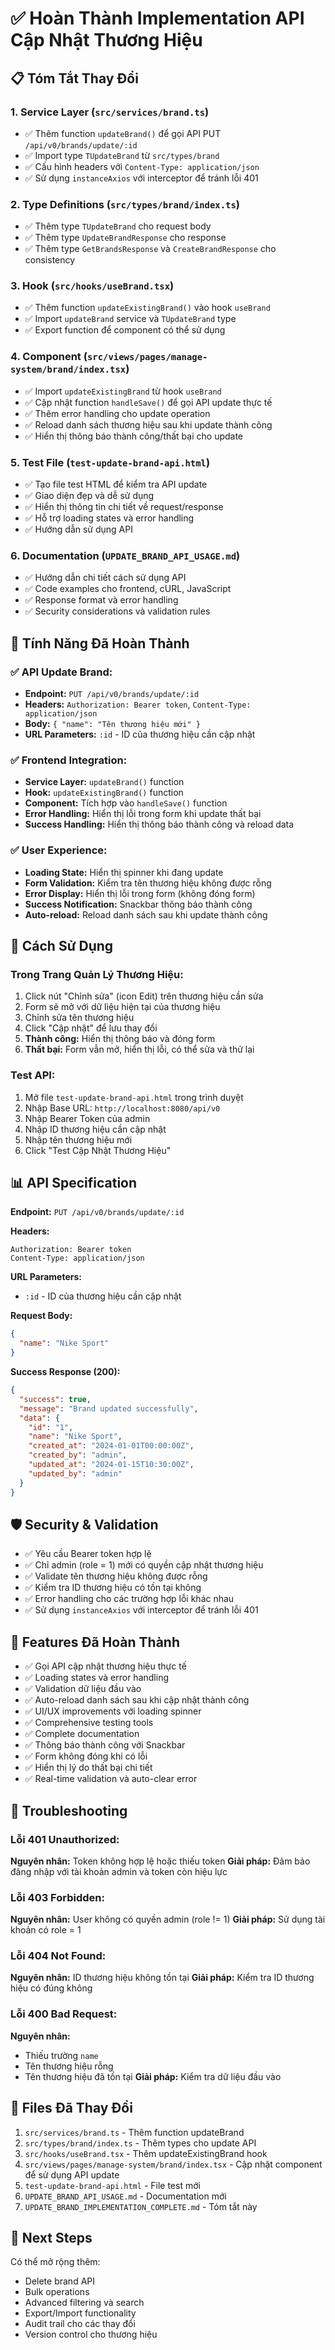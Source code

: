 # ✅ Hoàn Thành Implementation API Cập Nhật Thương Hiệu

## 📋 Tóm Tắt Thay Đổi

### 1. Service Layer (`src/services/brand.ts`)
- ✅ Thêm function `updateBrand()` để gọi API PUT `/api/v0/brands/update/:id`
- ✅ Import type `TUpdateBrand` từ `src/types/brand`
- ✅ Cấu hình headers với `Content-Type: application/json`
- ✅ Sử dụng `instanceAxios` với interceptor để tránh lỗi 401

### 2. Type Definitions (`src/types/brand/index.ts`)
- ✅ Thêm type `TUpdateBrand` cho request body
- ✅ Thêm type `UpdateBrandResponse` cho response
- ✅ Thêm type `GetBrandsResponse` và `CreateBrandResponse` cho consistency

### 3. Hook (`src/hooks/useBrand.tsx`)
- ✅ Thêm function `updateExistingBrand()` vào hook `useBrand`
- ✅ Import `updateBrand` service và `TUpdateBrand` type
- ✅ Export function để component có thể sử dụng

### 4. Component (`src/views/pages/manage-system/brand/index.tsx`)
- ✅ Import `updateExistingBrand` từ hook `useBrand`
- ✅ Cập nhật function `handleSave()` để gọi API update thực tế
- ✅ Thêm error handling cho update operation
- ✅ Reload danh sách thương hiệu sau khi update thành công
- ✅ Hiển thị thông báo thành công/thất bại cho update

### 5. Test File (`test-update-brand-api.html`)
- ✅ Tạo file test HTML để kiểm tra API update
- ✅ Giao diện đẹp và dễ sử dụng
- ✅ Hiển thị thông tin chi tiết về request/response
- ✅ Hỗ trợ loading states và error handling
- ✅ Hướng dẫn sử dụng API

### 6. Documentation (`UPDATE_BRAND_API_USAGE.md`)
- ✅ Hướng dẫn chi tiết cách sử dụng API
- ✅ Code examples cho frontend, cURL, JavaScript
- ✅ Response format và error handling
- ✅ Security considerations và validation rules

## 🎯 Tính Năng Đã Hoàn Thành

### ✅ API Update Brand:
- **Endpoint:** `PUT /api/v0/brands/update/:id`
- **Headers:** `Authorization: Bearer token`, `Content-Type: application/json`
- **Body:** `{ "name": "Tên thương hiệu mới" }`
- **URL Parameters:** `:id` - ID của thương hiệu cần cập nhật

### ✅ Frontend Integration:
- **Service Layer:** `updateBrand()` function
- **Hook:** `updateExistingBrand()` function
- **Component:** Tích hợp vào `handleSave()` function
- **Error Handling:** Hiển thị lỗi trong form khi update thất bại
- **Success Handling:** Hiển thị thông báo thành công và reload data

### ✅ User Experience:
- **Loading State:** Hiển thị spinner khi đang update
- **Form Validation:** Kiểm tra tên thương hiệu không được rỗng
- **Error Display:** Hiển thị lỗi trong form (không đóng form)
- **Success Notification:** Snackbar thông báo thành công
- **Auto-reload:** Reload danh sách sau khi update thành công

## 🔧 Cách Sử Dụng

### Trong Trang Quản Lý Thương Hiệu:
1. Click nút "Chỉnh sửa" (icon Edit) trên thương hiệu cần sửa
2. Form sẽ mở với dữ liệu hiện tại của thương hiệu
3. Chỉnh sửa tên thương hiệu
4. Click "Cập nhật" để lưu thay đổi
5. **Thành công:** Hiển thị thông báo và đóng form
6. **Thất bại:** Form vẫn mở, hiển thị lỗi, có thể sửa và thử lại

### Test API:
1. Mở file `test-update-brand-api.html` trong trình duyệt
2. Nhập Base URL: `http://localhost:8080/api/v0`
3. Nhập Bearer Token của admin
4. Nhập ID thương hiệu cần cập nhật
5. Nhập tên thương hiệu mới
6. Click "Test Cập Nhật Thương Hiệu"

## 📊 API Specification

**Endpoint:** `PUT /api/v0/brands/update/:id`

**Headers:**
```
Authorization: Bearer token
Content-Type: application/json
```

**URL Parameters:**
- `:id` - ID của thương hiệu cần cập nhật

**Request Body:**
```json
{
  "name": "Nike Sport"
}
```

**Success Response (200):**
```json
{
  "success": true,
  "message": "Brand updated successfully",
  "data": {
    "id": "1",
    "name": "Nike Sport",
    "created_at": "2024-01-01T00:00:00Z",
    "created_by": "admin",
    "updated_at": "2024-01-15T10:30:00Z",
    "updated_by": "admin"
  }
}
```

## 🛡️ Security & Validation

- ✅ Yêu cầu Bearer token hợp lệ
- ✅ Chỉ admin (role = 1) mới có quyền cập nhật thương hiệu
- ✅ Validate tên thương hiệu không được rỗng
- ✅ Kiểm tra ID thương hiệu có tồn tại không
- ✅ Error handling cho các trường hợp lỗi khác nhau
- ✅ Sử dụng `instanceAxios` với interceptor để tránh lỗi 401

## 🎯 Features Đã Hoàn Thành

- ✅ Gọi API cập nhật thương hiệu thực tế
- ✅ Loading states và error handling
- ✅ Validation dữ liệu đầu vào
- ✅ Auto-reload danh sách sau khi cập nhật thành công
- ✅ UI/UX improvements với loading spinner
- ✅ Comprehensive testing tools
- ✅ Complete documentation
- ✅ Thông báo thành công với Snackbar
- ✅ Form không đóng khi có lỗi
- ✅ Hiển thị lý do thất bại chi tiết
- ✅ Real-time validation và auto-clear error

## 🔧 Troubleshooting

### Lỗi 401 Unauthorized:
**Nguyên nhân:** Token không hợp lệ hoặc thiếu token
**Giải pháp:** Đảm bảo đăng nhập với tài khoản admin và token còn hiệu lực

### Lỗi 403 Forbidden:
**Nguyên nhân:** User không có quyền admin (role != 1)
**Giải pháp:** Sử dụng tài khoản có role = 1

### Lỗi 404 Not Found:
**Nguyên nhân:** ID thương hiệu không tồn tại
**Giải pháp:** Kiểm tra ID thương hiệu có đúng không

### Lỗi 400 Bad Request:
**Nguyên nhân:** 
- Thiếu trường `name`
- Tên thương hiệu rỗng
- Tên thương hiệu đã tồn tại
**Giải pháp:** Kiểm tra dữ liệu đầu vào

## 📁 Files Đã Thay Đổi

1. `src/services/brand.ts` - Thêm function updateBrand
2. `src/types/brand/index.ts` - Thêm types cho update API
3. `src/hooks/useBrand.tsx` - Thêm updateExistingBrand hook
4. `src/views/pages/manage-system/brand/index.tsx` - Cập nhật component để sử dụng API update
5. `test-update-brand-api.html` - File test mới
6. `UPDATE_BRAND_API_USAGE.md` - Documentation mới
7. `UPDATE_BRAND_IMPLEMENTATION_COMPLETE.md` - Tóm tắt này

## 🚀 Next Steps

Có thể mở rộng thêm:
- Delete brand API
- Bulk operations
- Advanced filtering và search
- Export/Import functionality
- Audit trail cho các thay đổi
- Version control cho thương hiệu 